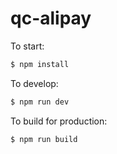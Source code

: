 # qc-alipay

To start:

```bash
$ npm install
```

To develop:

```bash
$ npm run dev
```



To build for production:

```bash
$ npm run build
```
